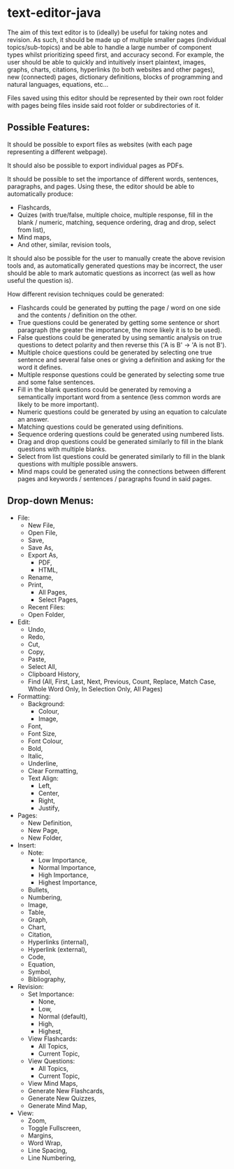# text-editor-java

The aim of this text editor is to (ideally) be useful for taking notes and revision. As such, it should be made up of multiple smaller pages (individual topics/sub-topics) and be able to handle a large number of component types whilst prioritizing speed first, and accuracy second.
For example, the user should be able to quickly and intuitively insert plaintext, images, graphs, charts, citations, hyperlinks (to both websites and other pages), new (connected) pages, dictionary definitions, blocks of programming and natural languages, equations, etc...

Files saved using this editor should be represented by their own root folder with pages being files inside said root folder or subdirectories of it.

## Possible Features:

It should be possible to export files as websites (with each page representing a different webpage).

It should also be possible to export individual pages as PDFs.

It should be possible to set the importance of different words, sentences, paragraphs, and pages. Using these, the editor should be able to automatically produce:
 - Flashcards,
 - Quizes (with true/false, multiple choice, multiple response, fill in the blank / numeric, matching, sequence ordering, drag and drop, select from list),
 - Mind maps,
 - And other, similar, revision tools,
 
It should also be possible for the user to manually create the above revision tools and, as automatically generated questions may be incorrect, the user should be able to mark automatic questions as incorrect (as well as how useful the question is).

How different revision techniques could be generated:
 - Flashcards could be generated by putting the page / word on one side and the contents / definition on the other.
 - True questions could be generated by getting some sentence or short paragraph (the greater the importance, the more likely it is to be used).
 - False questions could be generated by using semantic analysis on true questions to detect polarity and then reverse this ('A is B' -> 'A is not B').
 - Multiple choice questions could be generated by selecting one true sentence and several false ones or giving a definition and asking for the word it defines.
 - Multiple response questions could be generated by selecting some true and some false sentences.
 - Fill in the blank questions could be generated by removing a semantically important word from a sentence (less common words are likely to be more important).
 - Numeric questions could be generated by using an equation to calculate an answer.
 - Matching questions could be generated using definitions.
 - Sequence ordering questions could be generated using numbered lists.
 - Drag and drop questions could be generated similarly to fill in the blank questions with multiple blanks.
 - Select from list questions could be generated similarly to fill in the blank questions with multiple possible answers.
 - Mind maps could be generated using the connections between different pages and keywords / sentences / paragraphs found in said pages.

## Drop-down Menus:
 - File:
   - New File,
   - Open File,
   - Save,
   - Save As,
   - Export As,
     - PDF,
	 - HTML,
   - Rename,
   - Print,
     - All Pages,
	 - Select Pages,
   - Recent Files:
   - Open Folder,
 - Edit:
   - Undo,
   - Redo,
   - Cut,
   - Copy,
   - Paste,
   - Select All,
   - Clipboard History,
   - Find (All, First, Last, Next, Previous, Count, Replace, Match Case, Whole Word Only, In Selection Only, All Pages)
 - Formatting:
   - Background:
     - Colour,
	 - Image,
   - Font,
   - Font Size,
   - Font Colour,
   - Bold,
   - Italic,
   - Underline,
   - Clear Formatting,
   - Text Align:
     - Left,
	 - Center,
	 - Right,
	 - Justify,
 - Pages:
   - New Definition,
   - New Page,
   - New Folder,
 - Insert:
   - Note:
     - Low Importance,
	 - Normal Importance,
	 - High Importance,
	 - Highest Importance,
   - Bullets,
   - Numbering,
   - Image,
   - Table,
   - Graph,
   - Chart,
   - Citation,
   - Hyperlinks (internal),
   - Hyperlink (external),
   - Code,
   - Equation,
   - Symbol,
   - Bibliography,
 - Revision:
   - Set Importance:
     - None,
	 - Low,
	 - Normal (default),
	 - High,
	 - Highest,
   - View Flashcards:
     - All Topics,
	 - Current Topic,
   - View Questions:
     - All Topics,
	 - Current Topic,
   - View Mind Maps,
   - Generate New Flashcards,
   - Generate New Quizzes,
   - Generate Mind Map,
 - View:
   - Zoom,
   - Toggle Fullscreen,
   - Margins,
   - Word Wrap,
   - Line Spacing,
   - Line Numbering,
